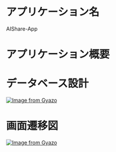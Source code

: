 # アプリケーション名
AIShare-App

# アプリケーション概要

# データベース設計
[![Image from Gyazo](https://i.gyazo.com/baaa4ee63abf12a7d1cc55f0d40ea22a.png)](https://gyazo.com/baaa4ee63abf12a7d1cc55f0d40ea22a)

# 画面遷移図
[![Image from Gyazo](https://i.gyazo.com/0de6aee20251a551baf7358cb66d52fe.png)](https://gyazo.com/0de6aee20251a551baf7358cb66d52fe)